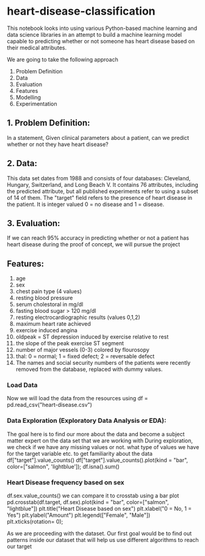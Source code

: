 # heart-disease-classification

This notebook looks into using various Python-based machine learning and data science libraries in an attempt to build a machine learning model capable to predicting whether or not someone has heart disease based on their medical attributes.

We are going to take the following approach
1. Problem Definition
2. Data
3. Evaluation
4. Features
5. Modelling
6. Experimentation

## 1. Problem Definition: 
In a statement, Given clinical parameters about a patient, can we predict whether or not they have heart disease?

## 2. Data: 
This data set dates from 1988 and consists of four databases: Cleveland, Hungary, Switzerland, and Long Beach V. It contains 76 attributes, including the predicted attribute, but all published experiments refer to using a subset of 14 of them. The "target" field refers to the presence of heart disease in the patient. It is integer valued 0 = no disease and 1 = disease.

## 3. Evaluation:
If we can reach 95% accuracy in predicting whether or not a patient has heart disease during the proof of concept, we will pursue the project

## Features:

1. age
2. sex
3. chest pain type (4 values)
4. resting blood pressure
5. serum cholestoral in mg/dl
6. fasting blood sugar > 120 mg/dl
7. resting electrocardiographic results (values 0,1,2)
8. maximum heart rate achieved
9. exercise induced angina
10. oldpeak = ST depression induced by exercise relative to rest
11. the slope of the peak exercise ST segment
12. number of major vessels (0-3) colored by flourosopy
13. thal: 0 = normal; 1 = fixed defect; 2 = reversable defect
14. The names and social security numbers of the patients were recently removed from the database, replaced with dummy values.

### Load Data
Now we will load the data from the resources using df = pd.read_csv("heart-disease.csv")

### Data Exploration (Exploratory Data Analysis or EDA): 
The goal here is to find our more about the data and become a subject matter expert on the data set that we are working with
During exploration, we check if we have any missing values or not. what type of values we have for the target variable etc. to get familiarity about the data
df["target"].value_counts()
df["target"].value_counts().plot(kind = "bar", color=["salmon", 'lightblue']);
df.isna().sum()

### Heart Disease frequency based on sex
df.sex.value_counts()
we can compare it to crosstab using a bar plot
pd.crosstab(df.target, df.sex).plot(kind = "bar", color=["salmon", "lightblue"])
plt.title("Heart Disease based on sex")
plt.xlabel("0 = No, 1 = Yes")
plt.ylabel("Amount")
plt.legend(["Female", "Male"])
plt.xticks(rotation= 0);

As we are proceeding with the dataset. Our first goal would be to find out patterns inside our dataset that will help us use different algorithms to reach our target
